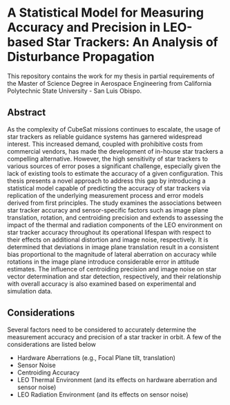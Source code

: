 # A Statistical Model for Measuring Accuracy and Precision in LEO-based Star Trackers: An Analysis of Disturbance Propagation
This repository contains the work for my thesis in partial requirements of the Master of Science Degree in Aerospace Engineering from California Polytechnic State University - San Luis Obispo.

## Abstract
As the complexity of CubeSat missions continues to escalate, the usage of star trackers as reliable guidance systems has garnered widespread interest.
This increased demand, coupled with prohibitive costs from commercial vendors, has made the development of in-house star trackers a compelling alternative.
However, the high sensitivity of star trackers to various sources of error poses a significant challenge, especially given the lack of existing tools to estimate the accuracy of a given configuration.
This thesis presents a novel approach to address this gap by introducing a statistical model capable of predicting the accuracy of star trackers via replication of the underlying measurement process and error models derived from first principles.
The study examines the associations between star tracker accuracy and sensor-specific factors such as image plane translation, rotation, and centroiding precision and extends to assessing the impact of the thermal and radiation components of the LEO environment on star tracker accuracy throughout its operational lifespan with respect to their effects on additional distortion and image noise, respectively.
It is determined that deviations in image plane translation result in a consistent bias proportional to the magnitude of lateral aberration on accuracy while rotations in the image plane introduce considerable error in attitude estimates.
The influence of centroiding precision and image noise on star vector determination and star detection, respectively, and their relationship with overall accuracy is also examined based on experimental and simulation data.

## Considerations
Several factors need to be considered to accurately determine the measurement accuracy and precision of a star tracker in orbit. A few of the considerations are listed below

- Hardware Aberrations (e.g., Focal Plane tilt, translation)
- Sensor Noise 
- Centroiding Accuracy 
- LEO Thermal Environment (and its effects on hardware aberration and sensor noise)
- LEO Radiation Environment (and its effects on sensor noise)
